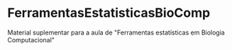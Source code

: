 # FerramentasEstatisticasBioComp
Material suplementar para a aula de "Ferramentas estatísticas em Biologia Computacional"
